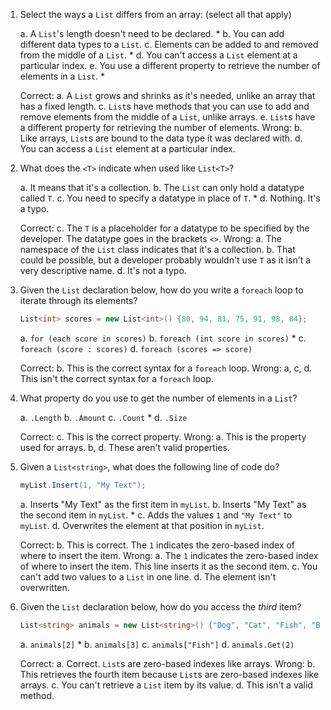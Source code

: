 1. Select the ways a `List` differs from an array: (select all that apply)

    a. A `List`'s length doesn't need to be declared. *
    b. You can add different data types to a `List`.
    c. Elements can be added to and removed from the middle of a `List`. *
    d. You can't access a `List` element at a particular index.
    e. You use a different property to retrieve the number of elements in a `List`. *

    Correct:
        a. A `List` grows and shrinks as it's needed, unlike an array that has a fixed length.
        c. `List`s have methods that you can use to add and remove elements from the middle of a `List`, unlike arrays.
        e. `List`s have a different property for retrieving the number of elements.
    Wrong:
        b. Like arrays, `List`s are bound to the data type it was declared with.
        d. You can access a `List` element at a particular index.

2. What does the `<T>` indicate when used like `List<T>`?

    a. It means that it's a collection.
    b. The `List` can only hold a datatype called `T`.
    c. You need to specify a datatype in place of `T`. *
    d. Nothing. It's a typo.

    Correct:
        c. The `T` is a placeholder for a datatype to be specified by the developer. The datatype goes in the brackets `<>`.
    Wrong:
        a. The namespace of the `List` class indicates that it's a collection.
        b. That could be possible, but a developer probably wouldn't use `T` as it isn't a very descriptive name.
        d. It's not a typo.

3. Given the `List` declaration below, how do you write a `foreach` loop to iterate through its elements?

    ```csharp
    List<int> scores = new List<int>() {80, 94, 81, 75, 91, 98, 84};
    ```

    a. `for (each score in scores)`
    b. `foreach (int score in scores)` *
    c. `foreach (score : scores)`
    d. `foreach (scores => score)`

    Correct:
        b. This is the correct syntax for a `foreach` loop.
    Wrong:
        a, c, d. This isn't the correct syntax for a `foreach` loop.

4. What property do you use to get the number of elements in a `List`?

    a. `.Length`
    b. `.Amount`
    c. `.Count` *
    d. `.Size`

    Correct:
        c. This is the correct property.
    Wrong:
        a. This is the property used for arrays.
        b, d. These aren't valid properties.

5. Given a `List<string>`, what does the following line of code do?

    ```csharp
    myList.Insert(1, "My Text");
    ```

    a. Inserts "My Text" as the first item in `myList`.
    b. Inserts "My Text" as the second item in `myList`. *
    c. Adds the values `1` and `"My Text"` to `myList`.
    d. Overwrites the element at that position in `myList`.

    Correct:
        b. This is correct. The `1` indicates the zero-based index of where to insert the item.
    Wrong:
        a. The `1` indicates the zero-based index of where to insert the item. This line inserts it as the second item.
        c. You can't add two values to a `List` in one line.
        d. The element isn't overwritten.

6. Given the `List` declaration below, how do you access the *third* item?

    ```csharp
    List<string> animals = new List<string>() {"Dog", "Cat", "Fish", "Bear"};
    ```

    a. `animals[2]` *
    b. `animals[3]`
    c. `animals["Fish"]`
    d. `animals.Get(2)`

    Correct:
        a. Correct. `List`s are zero-based indexes like arrays.
    Wrong:
        b. This retrieves the fourth item because `List`s are zero-based indexes like arrays.
        c. You can't retrieve a `List` item by its value.
        d. This isn't a valid method.
